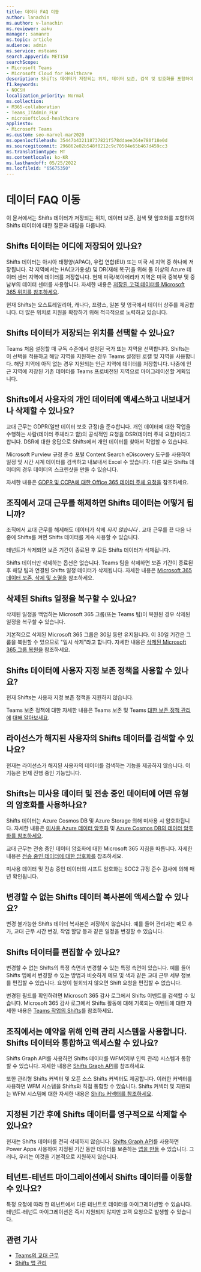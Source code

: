 ```yaml
---
title: 데이터 FAQ 이동
author: lanachin
ms.author: v-lanachin
ms.reviewer: aaku
manager: samanro
ms.topic: article
audience: admin
ms.service: msteams
search.appverid: MET150
searchScope:
- Microsoft Teams
- Microsoft Cloud for Healthcare
description: Shifts 데이터가 저장되는 위치, 데이터 보존, 검색 및 암호화를 포함하여 Shifts 데이터에 대한 질문과 대답을 가져옵니다.
f1.keywords:
- NOCSH
localization_priority: Normal
ms.collection:
- M365-collaboration
- Teams_ITAdmin_FLW
- microsoftcloud-healthcare
appliesto:
- Microsoft Teams
ms.custom: seo-marvel-mar2020
ms.openlocfilehash: 35447b432118737821f578ddaee364e780f18e0d
ms.sourcegitcommit: 296862e02b548f0212c9c70504e65b467d459cc3
ms.translationtype: MT
ms.contentlocale: ko-KR
ms.lasthandoff: 05/25/2022
ms.locfileid: "65675350"
---
```

# <a name="shifts-data-faq"></a>데이터 FAQ 이동

이 문서에서는 Shifts 데이터가 저장되는 위치, 데이터 보존, 검색 및 암호화를 포함하여 Shifts 데이터에 대한 질문과 대답을 다룹니다.

## <a name="where-is-shifts-data-stored"></a>Shifts 데이터는 어디에 저장되어 있나요?

Shifts 데이터는 아시아 태평양(APAC), 유럽 연합(EU) 또는 미국 세 지역 중 하나에 저장됩니다. 각 지역에서는 HA(고가용성) 및 DR(재해 복구)을 위해 둘 이상의 Azure 데이터 센터 지역에 데이터를 저장합니다. 현재 미국/북아메리카 지역은 미국 중북부 및 중남부의 데이터 센터를 사용합니다. 자세한 내용은 [저장된 고객 데이터를 Microsoft 365 위치를 참조하세요](/microsoft-365/enterprise/o365-data-locations).

현재 Shifts는 오스트레일리아, 캐나다, 프랑스, 일본 및 영국에서 데이터 상주를 제공합니다. 더 많은 위치로 지원을 확장하기 위해 적극적으로 노력하고 있습니다.

## <a name="can-i-choose-where-shifts-data-is-stored"></a>Shifts 데이터가 저장되는 위치를 선택할 수 있나요?

Teams 처음 설정할 때 구독 수준에서 설정된 국가 또는 지역을 선택합니다. Shifts는 이 선택을 적용하고 해당 지역을 지원하는 경우 Teams 설정된 로캘 및 지역을 사용합니다. 해당 지역에 아직 없는 경우 지원되는 인근 지역에 데이터를 저장합니다. 나중에 인근 지역에 저장된 기존 데이터를 Teams 프로비전된 지역으로 마이그레이션할 계획입니다.

## <a name="can-i-access-and-export-or-delete-a-users-personal-data-in-shifts"></a>Shifts에서 사용자의 개인 데이터에 액세스하고 내보내거나 삭제할 수 있나요?

교대 근무는 GDPR(일반 데이터 보호 규정)을 준수합니다. 개인 데이터에 대한 작업을 수행하는 사람(데이터 주체라고 함)의 공식적인 요청을 DSR(데이터 주체 요청)이라고 합니다. DSR에 대한 응답으로 Shifts에서 개인 데이터를 찾아서 작업할 수 있습니다.

Microsoft Purview 규정 준수 포털 Content Search eDiscovery 도구를 사용하여 일정 및 시간 시계 데이터를 검색하고 내보내서 Excel 수 있습니다. 다른 모든 Shifts 데이터의 경우 데이터의 스크린샷을 만들 수 있습니다.

자세한 내용은 [GDPR 및 CCPA에 대한 Office 365 데이터 주체 요청을](/microsoft-365/compliance/gdpr-dsr-office365) 참조하세요.

## <a name="what-happens-to-shifts-data-if-i-turn-off-shifts-for-my-organization"></a>조직에서 교대 근무를 해제하면 Shifts 데이터는 어떻게 됩니까?

조직에서 교대 근무를 해제해도 데이터가 삭제 *되지 않습니다* . 교대 근무를 끈 다음 나중에 Shifts를 켜면 Shifts 데이터를 계속 사용할 수 있습니다.

테넌트가 삭제되면 보존 기간이 종료된 후 모든 Shifts 데이터가 삭제됩니다.

Shifts 데이터만 삭제하는 옵션은 없습니다. Teams 팀을 삭제하면 보존 기간이 종료된 후 해당 팀과 연결된 Shifts 일정 데이터가 삭제됩니다. 자세한 내용은 [Microsoft 365 데이터 보존, 삭제 및 소멸을](/compliance/assurance/assurance-data-retention-deletion-and-destruction-overview) 참조하세요.

## <a name="can-i-recover-a-shifts-schedule-that-was-deleted"></a>삭제된 Shifts 일정을 복구할 수 있나요?

삭제된 일정을 백업하는 Microsoft 365 그룹(또는 Teams 팀)이 복원된 경우 삭제된 일정을 복구할 수 있습니다.

기본적으로 삭제된 Microsoft 365 그룹은 30일 동안 유지됩니다. 이 30일 기간은 그룹을 복원할 수 있으므로 "일시 삭제"라고 합니다. 자세한 내용은 [삭제된 Microsoft 365 그룹 복원을](/microsoft-365/admin/create-groups/restore-deleted-group?tabs=admin-center) 참조하세요.

## <a name="can-i-use-custom-retention-policies-for-shifts-data"></a>Shifts 데이터에 사용자 지정 보존 정책을 사용할 수 있나요?

현재 Shifts는 사용자 지정 보존 정책을 지원하지 않습니다.

Teams 보존 정책에 대한 자세한 내용은 Teams 보존 및 Teams [대한 보존 정책 관리에](../../retention-policies.md) [대해 알아보세요](/microsoft-365/compliance/retention-policies-teams).

## <a name="can-i-retrieve-shifts-data-for-a-user-whose-license-was-revoked"></a>라이선스가 해지된 사용자의 Shifts 데이터를 검색할 수 있나요?

현재는 라이선스가 해지된 사용자의 데이터를 검색하는 기능을 제공하지 않습니다. 이 기능은 현재 진행 중인 기능입니다.

## <a name="what-type-of-encryption-does-shifts-use-for-data-at-rest-and-in-transit"></a>Shifts는 미사용 데이터 및 전송 중인 데이터에 어떤 유형의 암호화를 사용하나요?

Shifts 데이터는 Azure Cosmos DB 및 Azure Storage 의해 미사용 시 암호화됩니다. 자세한 내용은 [미사용 Azure 데이터 암호화](/azure/security/fundamentals/encryption-atrest) 및 [Azure Cosmos DB의 데이터 암호화를 참조하세요](/azure/cosmos-db/database-encryption-at-rest).

교대 근무는 전송 중인 데이터 암호화에 대한 Microsoft 365 지침을 따릅니다. 자세한 내용은 [전송 중인 데이터에 대한 암호화를](/compliance/assurance/assurance-encryption-in-transit) 참조하세요.

미사용 데이터 및 전송 중인 데이터의 시프트 암호화는 SOC2 규정 준수 감사에 의해 매년 확인됩니다.

## <a name="can-i-access-immutable-copies-of-shifts-data"></a>변경할 수 없는 Shifts 데이터 복사본에 액세스할 수 있나요?

변경 불가능한 Shifts 데이터 복사본은 저장하지 않습니다. 예를 들어 관리자는 메모 추가, 교대 근무 시간 변경, 작업 할당 등과 같은 일정을 변경할 수 있습니다.

## <a name="can-shifts-data-be-edited"></a>Shifts 데이터를 편집할 수 있나요?

변경할 수 없는 Shifts의 특정 측면과 변경할 수 있는 특정 측면이 있습니다. 예를 들어 Shifts 앱에서 변경할 수 있는 방법과 비슷하게 메모 및 색과 같은 교대 근무 세부 정보를 편집할 수 있습니다. 요청이 철회되지 않으면 Shift 요청을 편집할 수 없습니다.

변경된 필드를 확인하려면 Microsoft 365 감사 로그에서 Shifts 이벤트를 검색할 수 있습니다. Microsoft 365 감사 로그에서 Shifts 활동에 대해 기록되는 이벤트에 대한 자세한 내용은 [Teams 작업의 Shifts](../../audit-log-events.md#shifts-in-teams-activities)를 참조하세요.

## <a name="my-organization-uses-a-workforce-management-system-for-scheduling-can-we-integrate-with-and-access-shifts-data"></a>조직에서는 예약을 위해 인력 관리 시스템을 사용합니다. Shifts 데이터와 통합하고 액세스할 수 있나요?

Shifts Graph API를 사용하면 Shifts 데이터를 WFM(외부 인력 관리) 시스템과 통합할 수 있습니다. 자세한 내용은 [Shifts Graph API](/graph/api/resources/shift)를 참조하세요.

또한 관리형 Shifts 커넥터 및 오픈 소스 Shifts 커넥터도 제공합니다. 이러한 커넥터를 사용하면 WFM 시스템을 Shifts와 직접 통합할 수 있습니다. Shifts 커넥터 및 지원되는 WFM 시스템에 대한 자세한 내용은 [Shifts 커넥터를 참조하세요](shifts-connectors.md).

## <a name="can-shifts-data-be-deleted-permanently-after-a-specified-period-of-time"></a>지정된 기간 후에 Shifts 데이터를 영구적으로 삭제할 수 있나요?

현재는 Shifts 데이터를 전혀 삭제하지 않습니다. [Shifts Graph API](/graph/api/resources/shift)를 사용하면 Power Apps 사용하여 지정된 기간 동안 데이터를 보존하는 [앱을 만들](/powerapps/maker/) 수 있습니다. 그러나, 우리는 이것을 기본적으로 지원하지 않습니다.

## <a name="can-shifts-data-be-moved-in-a-tenant-to-tenant-migration"></a>테넌트-테넌트 마이그레이션에서 Shifts 데이터를 이동할 수 있나요?

특정 요청에 따라 한 테넌트에서 다른 테넌트로 데이터를 마이그레이션할 수 있습니다. 테넌트-테넌트 마이그레이션은 즉시 지원되지 않지만 고객 요청으로 발생할 수 있습니다.

## <a name="related-articles"></a>관련 기사

- [Teams의 교대 근무](../shifts-for-teams-landing-page.md)
- [Shifts 앱 관리](manage-the-shifts-app-for-your-organization-in-teams.md)
